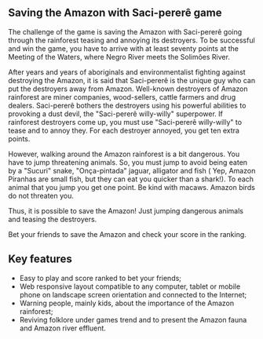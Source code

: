 ## Saving the Amazon with Saci-pererê game

The challenge of the game is saving the Amazon with Saci-pererê going through the rainforest teasing and annoying its destroyers. To be successful and win the game, you have to arrive with at least seventy points at the Meeting of the Waters, where Negro River meets the Solimões River.

After years and years of aboriginals and environmentalist fighting against destroying the Amazon, it is said that Saci-pererê is the unique guy who can put the destroyers away from Amazon. Well-known destroyers of Amazon rainforest are miner companies, wood-sellers, cattle farmers and drug dealers. Saci-pererê bothers the destroyers using his powerful abilities to provoking a dust devil, the "Saci-pererê willy-willy" superpower. If rainforest destroyers come up, you must use "Saci-pererê willy-willy" to tease and to annoy they. For each destroyer annoyed, you get ten extra points.

However, walking around the Amazon rainforest is a bit dangerous. You have to jump threatening animals. So, you must jump to avoid being eaten by a "Sucuri" snake, "Onça-pintada" jaguar, alligator and fish ( Yep, Amazon Piranhas are small fish, but they can eat you quicker than a shark!). To each animal that you jump you get one point. Be kind with macaws. Amazon birds do not threaten you.

Thus, it is possible to save the Amazon! Just jumping dangerous animals and teasing the destroyers. 

Bet your friends to save the Amazon and check your score in the ranking.


## Key features

- Easy to play and score ranked to bet your friends;
- Web responsive layout compatible to any computer, tablet or mobile phone on landscape screen orientation and connected to the Internet;
- Warning people, mainly kids, about the importance of the Amazon rainforest;
- Reviving folklore under games trend and to present the Amazon fauna and Amazon river effluent.
